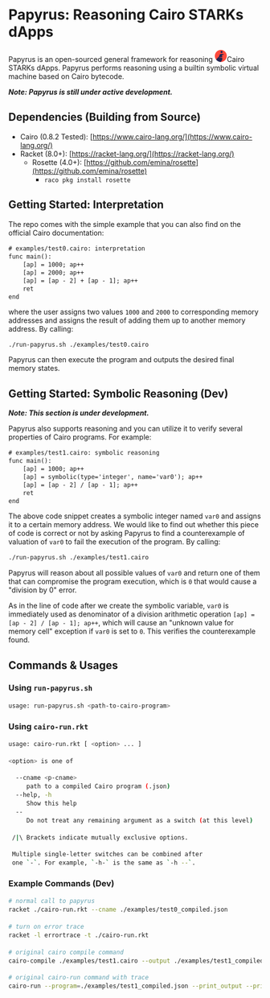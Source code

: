 # Papyrus: Reasoning Cairo STARKs dApps

<div>Papyrus is an open-sourced general framework for reasoning <img src="./docs/cairo-icon.png" width=24px>Cairo STARKs dApps. Papyrus performs reasoning using a builtin symbolic virtual machine based on Cairo bytecode.</div>

***Note: Papyrus is still under active development.***

## Dependencies (Building from Source)

- Cairo (0.8.2 Tested): [https://www.cairo-lang.org/](https://www.cairo-lang.org/)
- Racket (8.0+): [https://racket-lang.org/](https://racket-lang.org/)
  - Rosette (4.0+): [https://github.com/emina/rosette](https://github.com/emina/rosette)
    - `raco pkg install rosette`

## Getting Started: Interpretation

The repo comes with the simple example that you can also find on the official Cairo documentation:

```cairo
# examples/test0.cairo: interpretation
func main():
    [ap] = 1000; ap++
    [ap] = 2000; ap++
    [ap] = [ap - 2] + [ap - 1]; ap++
    ret
end
```

where the user assigns two values `1000` and `2000` to corresponding memory addresses and assigns the result of adding them up to another memory address. By calling:

```bash
./run-papyrus.sh ./examples/test0.cairo
```

Papyrus can then execute the program and outputs the desired final memory states.

## Getting Started: Symbolic Reasoning (Dev)

***Note: This section is under development.***

Papyrus also supports reasoning and you can utilize it to verify several properties of Cairo programs. For example:

```cairo
# examples/test1.cairo: symbolic reasoning
func main():
    [ap] = 1000; ap++
    [ap] = symbolic(type='integer', name='var0'); ap++
    [ap] = [ap - 2] / [ap - 1]; ap++
    ret
end
```

The above code snippet creates a symbolic integer named `var0` and assigns it to a certain memory address. We would like to find out whether this piece of code is correct or not by asking Papyrus to find a counterexample of valuation of `var0` to fail the execution of the program. By calling:

```bash
./run-papyrus.sh ./examples/test1.cairo
```

Papyrus will reason about all possible values of `var0` and return one of them that can compromise the program execution, which is `0` that would cause a "division by 0" error. 

As in the line of code after we create the symbolic variable, `var0` is immediately used as denominator of a division arithmetic operation `[ap] = [ap - 2] / [ap - 1]; ap++`, which will cause an "unknown value for memory cell"  exception if `var0` is set to `0`. This verifies the counterexample found.

## Commands & Usages

### Using `run-papyrus.sh`

```bash
usage: run-papyrus.sh <path-to-cairo-program>
```

### Using `cairo-run.rkt`

```bash
usage: cairo-run.rkt [ <option> ... ]

<option> is one of

  --cname <p-cname>
     path to a compiled Cairo program (.json)
  --help, -h
     Show this help
  --
     Do not treat any remaining argument as a switch (at this level)

 /|\ Brackets indicate mutually exclusive options.

 Multiple single-letter switches can be combined after
 one `-`. For example, `-h-` is the same as `-h --`.
```

### Example Commands (Dev)

```bash
# normal call to papyrus
racket ./cairo-run.rkt --cname ./examples/test0_compiled.json

# turn on error trace
racket -l errortrace -t ./cairo-run.rkt

# original cairo compile command
cairo-compile ./examples/test1.cairo --output ./examples/test1_compiled.json

# original cairo-run command with trace
cairo-run --program=./examples/test1_compiled.json --print_output --print_info --relocate_prints --tracer
```

